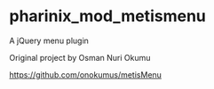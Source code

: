 # pharinix_mod_metismenu
A jQuery menu plugin

Original project by Osman Nuri Okumu

https://github.com/onokumus/metisMenu
